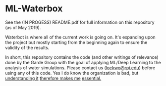 # ML-Waterbox
See the (IN PROGESS) README.pdf for full information on this repository (as of May 2019).

Waterbot is where all of the current work is going on. It's expanding upon the project but mostly starting from the beginning again to ensure the validity of the results.

In short, this repository contains the code (and other writings of relevance) done by the Garde Group with the goal of applying ML/Deep Learning to the analysis of water simulations. Please contact us (lockwo@rpi.edu) before using any of this code. Yes I do know the organization is bad, but [understanding it](https://kriscroes.github.io/images/blog1/dilbert.png) [therefore makes me](https://xkcd.com/1597/) [essential.](https://xkcd.com/1296/)
